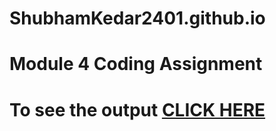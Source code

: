 # ShubhamKedar2401.github.io
# Module 4 Coding Assignment

# To see the output [CLICK HERE](https://shubhamkedar2401.github.io/Module4/index.html)

